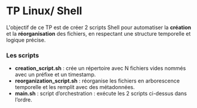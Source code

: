 # TP Linux/ Shell


L'objectif de ce TP est de créer 2 scripts Shell pour automatiser la **création** et la **réorganisation** des fichiers, en respectant une structure temporelle et logique précise.


### Les scripts

- **creation_script.sh** : crée un répertoire avec N fichiers vides nommés avec un préfixe et un timestamp.
- **reorganization_script.sh** : réorganise les fichiers en arborescence temporelle et les remplit avec des métadonnées.
- **main.sh** : script d’orchestration : exécute les 2 scripts ci-dessus dans l’ordre.


